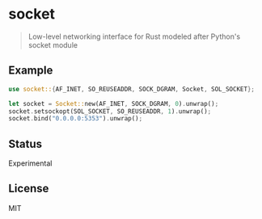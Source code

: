 socket
======

> Low-level networking interface for Rust modeled after Python's socket module

## Example

```rust
use socket::{AF_INET, SO_REUSEADDR, SOCK_DGRAM, Socket, SOL_SOCKET};

let socket = Socket::new(AF_INET, SOCK_DGRAM, 0).unwrap();
socket.setsockopt(SOL_SOCKET, SO_REUSEADDR, 1).unwrap();
socket.bind("0.0.0.0:5353").unwrap();
```

## Status

Experimental

## License

MIT
